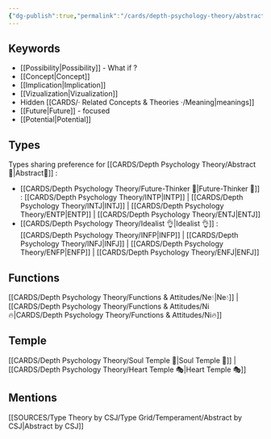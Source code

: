 ```yaml
---
{"dg-publish":true,"permalink":"/cards/depth-psychology-theory/abstract/","noteIcon":"","created":"2023-01-01T13:12:17.828+01:00","updated":"2023-04-20T23:22:56.318+02:00"}
---
```


## Keywords 
- [[Possibility\|Possibility]] - What if ? 
- [[Concept\|Concept]]
- [[Implication\|Implication]]
- [[Vizualization\|Vizualization]]
- Hidden [[CARDS/· Related Concepts & Theories ·/Meaning\|meanings]] 
- [[Future\|Future]] - focused 
- [[Potential\|Potential]]

## Types 
Types sharing preference for [[CARDS/Depth Psychology Theory/Abstract💭\|Abstract💭]] : 
- [[CARDS/Depth Psychology Theory/Future-Thinker 🔮\|Future-Thinker 🔮]] : [[CARDS/Depth Psychology Theory/INTP\|INTP]] | [[CARDS/Depth Psychology Theory/INTJ\|INTJ]] | [[CARDS/Depth Psychology Theory/ENTP\|ENTP]] | [[CARDS/Depth Psychology Theory/ENTJ\|ENTJ]] 
- [[CARDS/Depth Psychology Theory/Idealist 👌\|Idealist 👌]] : [[CARDS/Depth Psychology Theory/INFP\|INFP]] | [[CARDS/Depth Psychology Theory/INFJ\|INFJ]] | [[CARDS/Depth Psychology Theory/ENFP\|ENFP]] | [[CARDS/Depth Psychology Theory/ENFJ\|ENFJ]] 

## Functions 
[[CARDS/Depth Psychology Theory/Functions & Attitudes/Ne💧\|Ne💧]] | [[CARDS/Depth Psychology Theory/Functions & Attitudes/Ni🔥\|CARDS/Depth Psychology Theory/Functions & Attitudes/Ni🔥]] 

## Temple 
[[CARDS/Depth Psychology Theory/Soul Temple 👥\|Soul Temple 👥]] | [[CARDS/Depth Psychology Theory/Heart Temple 🎭\|Heart Temple 🎭]] 

## Mentions
[[SOURCES/Type Theory by CSJ/Type Grid/Temperament/Abstract by CSJ\|Abstract by CSJ]]